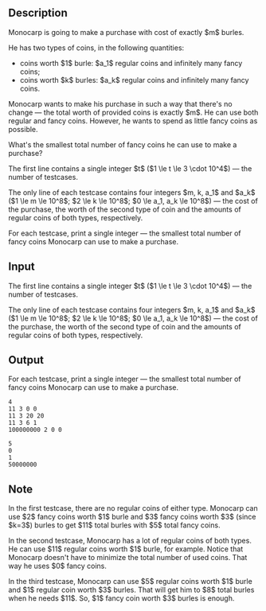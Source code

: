 ## Description

<div><p>Monocarp is going to make a purchase with cost of exactly $m$ burles.</p><p>He has two types of coins, in the following quantities: </p><ul> <li> coins worth $1$ burle: $a_1$ regular coins and infinitely many fancy coins; </li><li> coins worth $k$ burles: $a_k$ regular coins and infinitely many fancy coins. </li></ul><p>Monocarp wants to make his purchase in such a way that there's <span class="tex-font-style-bf">no change</span>&nbsp;— the total worth of provided coins is <span class="tex-font-style-bf">exactly</span> $m$. He can use both regular and fancy coins. However, he wants to spend as little fancy coins as possible.</p><p>What's the smallest total number of fancy coins he can use to make a purchase?</p></div><div class="input-specification"><p>The first line contains a single integer $t$ ($1 \le t \le 3 \cdot 10^4$)&nbsp;— the number of testcases.</p><p>The only line of each testcase contains four integers $m, k, a_1$ and $a_k$ ($1 \le m \le 10^8$; $2 \le k \le 10^8$; $0 \le a_1, a_k \le 10^8$)&nbsp;— the cost of the purchase, the worth of the second type of coin and the amounts of regular coins of both types, respectively.</p></div><div class="output-specification"><p>For each testcase, print a single integer&nbsp;— the smallest total number of fancy coins Monocarp can use to make a purchase.</p></div>

## Input

<p>The first line contains a single integer $t$ ($1 \le t \le 3 \cdot 10^4$)&nbsp;— the number of testcases.</p><p>The only line of each testcase contains four integers $m, k, a_1$ and $a_k$ ($1 \le m \le 10^8$; $2 \le k \le 10^8$; $0 \le a_1, a_k \le 10^8$)&nbsp;— the cost of the purchase, the worth of the second type of coin and the amounts of regular coins of both types, respectively.</p>

## Output

<p>For each testcase, print a single integer&nbsp;— the smallest total number of fancy coins Monocarp can use to make a purchase.</p>





```input1|2,4
4
11 3 0 0
11 3 20 20
11 3 6 1
100000000 2 0 0
```




```output1
5
0
1
50000000
```



## Note

<p>In the first testcase, there are no regular coins of either type. Monocarp can use $2$ fancy coins worth $1$ burle and $3$ fancy coins worth $3$ (since $k=3$) burles to get $11$ total burles with $5$ total fancy coins.</p><p>In the second testcase, Monocarp has a lot of regular coins of both types. He can use $11$ regular coins worth $1$ burle, for example. Notice that Monocarp doesn't have to minimize the total number of used coins. That way he uses $0$ fancy coins.</p><p>In the third testcase, Monocarp can use $5$ regular coins worth $1$ burle and $1$ regular coin worth $3$ burles. That will get him to $8$ total burles when he needs $11$. So, $1$ fancy coin worth $3$ burles is enough.</p>
